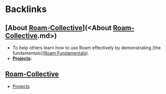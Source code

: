 
# Backlinks
## [About [Roam-Collective](<Roam-Collective.md>)](<About [Roam-Collective](<Roam-Collective.md>).md>)
- To help others learn how to use Roam effectively by demonstrating [the fundamentals]([Roam Fundamentals](<Roam Fundamentals.md>)). 
- **[Projects](<Projects.md>):**

## [Roam-Collective](<Roam-Collective.md>)
- [Projects](<Projects.md>)

